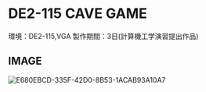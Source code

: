 # DE2-115 CAVE GAME
環境：DE2-115,VGA
製作期間：3日(計算機工学演習提出作品)

## IMAGE

![E680EBCD-335F-42D0-8B53-1ACAB93A10A7](https://user-images.githubusercontent.com/56730772/71609079-fc9fb500-2bc8-11ea-8712-b95336774dcc.jpg)
